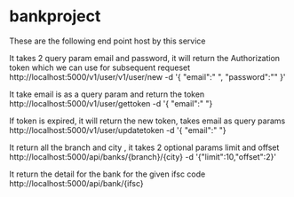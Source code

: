 # bankproject

These are the following end point host by this service 



It takes 2 query param email and password, it will return the Authorization token which we can use for subsequent requeset
http://localhost:5000/v1/user/v1/user/new -d '{ "email":" ", "password":"" }'


It take email is as a query param and return the token 
http://localhost:5000/v1/user/gettoken  -d '{ "email":" "}



If token is expired, it will return the new token, takes email as query params
http://localhost:5000/v1/user/updatetoken -d '{ "email":" "}



It return all the branch and city , it takes 2 optional params limit and offset 
http://localhost:5000/api/banks/{branch}/{city} -d '{"limit":10,"offset":2}'


It return the detail for the bank for the given ifsc code 
http://localhost:5000/api/bank/{ifsc}


